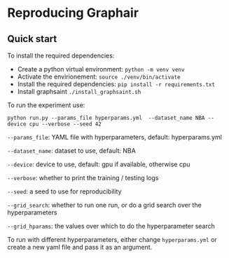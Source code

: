 # Reproducing Graphair

## Quick start

To install the required dependencies:
- Create a python virtual environment: `python -m venv venv`
- Activate the envirionement: `source ./venv/bin/activate`
- Install the required dependencies: `pip install -r requirements.txt`
- Install graphsaint `./install_graphsaint.sh`

To run the experiment use:
```
python run.py --params_file hyperparams.yml  --dataset_name NBA --device cpu --verbose --seed 42
```
`--params_file`: YAML file with hyperparameters, default: hyperparams.yml

`--dataset_name`: dataset to use, default: NBA

`--device`: device to use, default: gpu if available, otherwise cpu

`--verbose`: whether to print the training / testing logs

`--seed`: a seed to use for reproducibility

`--grid_search`: whether to run one run, or do a grid search over the hyperparameters

`--grid_hparams`: the values over which to do the hyperparameter search

To run with different hyperparameters, either change `hyperparams.yml` or create a new yaml file and pass it as an argument.
